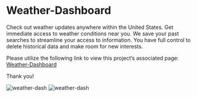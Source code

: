 # Weather-Dashboard
Check out weather updates anywhere within the United States. Get immediate access to weather conditions near you. We save your past searches to streamline your access to information. You have full control to delete historical data and make room for new interests. 

Please utilize the following link to view this project’s associated page: [Weather-Dashboard](https://apollosolo.github.io/Weather-Dashboard/)

Thank you!

![weather-dash](./assets/images/wether-dash-1.png)
![weather-dash](./assets/images/wether-dash-2.png)